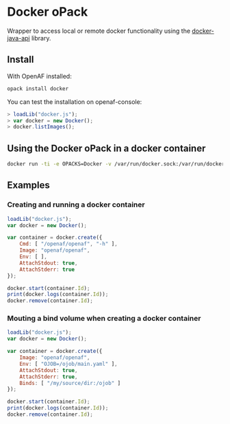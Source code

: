 # Docker oPack

Wrapper to access local or remote docker functionality using the [docker-java-api](https://github.com/amihaiemil/docker-java-api) library.

## Install

With OpenAF installed:

````bash
opack install docker
````

You can test the installation on openaf-console:

````javascript
> loadLib("docker.js");
> var docker = new Docker();
> docker.listImages();
````

## Using the Docker oPack in a docker container

````sh
docker run -ti -e OPACKS=Docker -v /var/run/docker.sock:/var/run/docker.sock --rm openaf/openaf:nightly
````

## Examples

### Creating and running a docker container

````javascript
loadLib("docker.js");
var docker = new Docker();

var container = docker.create({
    Cmd: [ "/openaf/openaf", "-h" ],
    Image: "openaf/openaf",
    Env: [ ],
    AttachStdout: true,
    AttachStderr: true
});

docker.start(container.Id);
print(docker.logs(container.Id));
docker.remove(container.Id);
````

### Mouting a bind volume when creating a docker container

````javascript
loadLib("docker.js");
var docker = new Docker();

var container = docker.create({
    Image: "openaf/openaf",
    Env: [ "OJOB=/ojob/main.yaml" ],
    AttachStdout: true,
    AttachStderr: true,
    Binds: [ "/my/source/dir:/ojob" ]
});

docker.start(container.Id);
print(docker.logs(container.Id));
docker.remove(container.Id);
````